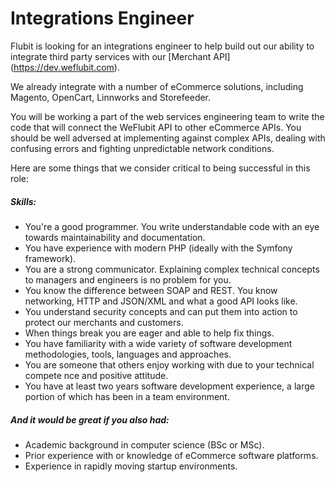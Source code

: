 Integrations Engineer
===========================

Flubit is looking for an integrations engineer to help build out our ability to integrate third party services with our [Merchant API] (https://dev.weflubit.com).

We already integrate with a number of eCommerce solutions, including Magento, OpenCart, Linnworks and Storefeeder. 

You will be working a part of the web services engineering team to write the code that will connect the WeFlubit API to other eCommerce APIs. You should be well adversed at implementing against complex APIs, dealing with confusing errors and fighting unpredictable network conditions.

Here are some things that we consider critical to being successful in this role:

##### Skills:
* You're a good programmer. You write understandable code with an eye towards maintainability and documentation.
* You have experience with modern PHP (ideally with the Symfony framework).
* You are a strong communicator. Explaining complex technical concepts to managers and engineers is no problem for you.
* You know the difference between SOAP and REST. You know networking, HTTP and JSON/XML and what a good API looks like.
* You understand security concepts and can put them into action to protect our merchants and customers.
* When things break you are eager and able to help fix things.
* You have familiarity with a wide variety of software development methodologies, tools, languages and approaches.
* You are someone that others enjoy working with due to your technical compete	nce and positive attitude.
* You have at least two years software development experience, a large portion of which has been in a team environment.

##### And it would be great if you also had:
* Academic background in computer science (BSc or MSc).
* Prior experience with or knowledge of eCommerce software platforms.
* Experience in rapidly moving startup environments.
